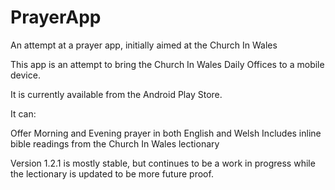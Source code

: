 # PrayerApp
An attempt at a prayer app, initially aimed at the Church In Wales

This app is an attempt to bring the Church In Wales Daily Offices to a mobile device. 

It is currently available from the Android Play Store. 

It can:

Offer Morning and Evening prayer in both English and Welsh
Includes inline bible readings from the Church In Wales lectionary

Version 1.2.1 is mostly stable, but continues to be a work in progress while the lectionary is updated to be more future proof. 

